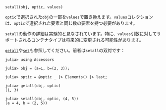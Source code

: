 ```
setall(obj, optic, values)
```

`optic`で選択された`obj`の一部を`values`で置き換えます。`values`コレクションは、`optic`で選択された要素と同じ数の要素を持つ必要があります。

`setall`の動作の詳細は実験的と見なされています。特に、`values`引数に対してサポートされるコンテナタイプは将来的に変更される可能性があります。

[`getall`](@ref)や[`set`](@ref)も参照してください。前者は`setall`の双対です：

```jldoctest
julia> using Accessors

julia> obj = (a=1, b=(2, 3));

julia> optic = @optic _ |> Elements() |> last;

julia> getall(obj, optic)
(1, 3)

julia> setall(obj, optic, (4, 5))
(a = 4, b = (2, 5))
```
